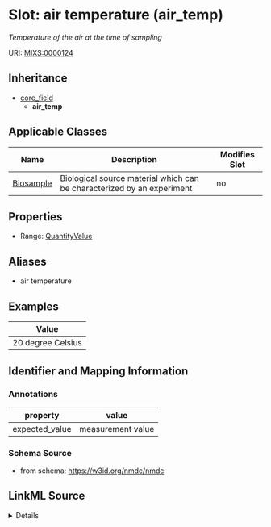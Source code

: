 # Slot: air temperature (air_temp)


_Temperature of the air at the time of sampling_



URI: [MIXS:0000124](https://w3id.org/mixs/0000124)




## Inheritance

* [core_field](core_field.md)
    * **air_temp**





## Applicable Classes

| Name | Description | Modifies Slot |
| --- | --- | --- |
[Biosample](Biosample.md) | Biological source material which can be characterized by an experiment |  no  |







## Properties

* Range: [QuantityValue](QuantityValue.md)



## Aliases


* air temperature




## Examples

| Value |
| --- |
| 20 degree Celsius |

## Identifier and Mapping Information





### Annotations

| property | value |
| --- | --- |
| expected_value | measurement value || preferred_unit | degree Celsius || occurrence | 1 |



### Schema Source


* from schema: https://w3id.org/nmdc/nmdc




## LinkML Source

<details>
```yaml
name: air_temp
annotations:
  expected_value:
    tag: expected_value
    value: measurement value
  preferred_unit:
    tag: preferred_unit
    value: degree Celsius
  occurrence:
    tag: occurrence
    value: '1'
description: Temperature of the air at the time of sampling
title: air temperature
examples:
- value: 20 degree Celsius
from_schema: https://w3id.org/nmdc/nmdc
aliases:
- air temperature
rank: 1000
is_a: core field
slot_uri: MIXS:0000124
multivalued: false
alias: air_temp
domain_of:
- Biosample
range: QuantityValue

```
</details>